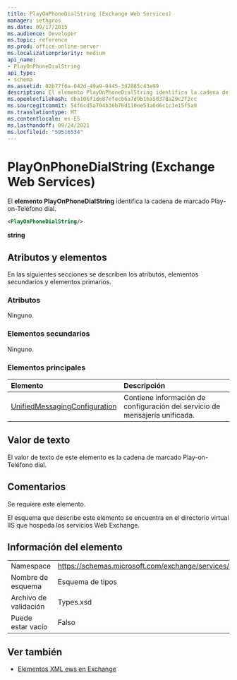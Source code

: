 ```yaml
---
title: PlayOnPhoneDialString (Exchange Web Services)
manager: sethgros
ms.date: 09/17/2015
ms.audience: Developer
ms.topic: reference
ms.prod: office-online-server
ms.localizationpriority: medium
api_name:
- PlayOnPhoneDialString
api_type:
- schema
ms.assetid: 02b77f6a-042d-49a9-9445-342885c43e99
description: El elemento PlayOnPhoneDialString identifica la cadena de marcado Play-on-Teléfono dial.
ms.openlocfilehash: dba106f1de87efecb6a7d9b1ba5d378a29c2f2cc
ms.sourcegitcommit: 54f6cd5a704b36b76d110ee53a6d6c1c3e15f5a9
ms.translationtype: MT
ms.contentlocale: es-ES
ms.lasthandoff: 09/24/2021
ms.locfileid: "59516534"
---
```

# <a name="playonphonedialstring-exchange-web-services"></a>PlayOnPhoneDialString (Exchange Web Services)

El **elemento PlayOnPhoneDialString** identifica la cadena de marcado Play-on-Teléfono dial. 
  
```XML
<PlayOnPhoneDialString/>
```

 **string**
## <a name="attributes-and-elements"></a>Atributos y elementos

En las siguientes secciones se describen los atributos, elementos secundarios y elementos primarios.
  
### <a name="attributes"></a>Atributos

Ninguno.
  
### <a name="child-elements"></a>Elementos secundarios

Ninguno.
  
### <a name="parent-elements"></a>Elementos principales

|**Elemento**|**Descripción**|
|:-----|:-----|
|[UnifiedMessagingConfiguration](unifiedmessagingconfiguration.md) <br/> |Contiene información de configuración del servicio de mensajería unificada.  <br/> |
   
## <a name="text-value"></a>Valor de texto

El valor de texto de este elemento es la cadena de marcado Play-on-Teléfono dial.
  
## <a name="remarks"></a>Comentarios

Se requiere este elemento.
  
El esquema que describe este elemento se encuentra en el directorio virtual IIS que hospeda los servicios Web Exchange.
  
## <a name="element-information"></a>Información del elemento

|||
|:-----|:-----|
|Namespace  <br/> |https://schemas.microsoft.com/exchange/services/2006/types  <br/> |
|Nombre de esquema  <br/> |Esquema de tipos  <br/> |
|Archivo de validación  <br/> |Types.xsd  <br/> |
|Puede estar vacío  <br/> |Falso  <br/> |
   
## <a name="see-also"></a>Ver también



- [Elementos XML ews en Exchange](ews-xml-elements-in-exchange.md)

